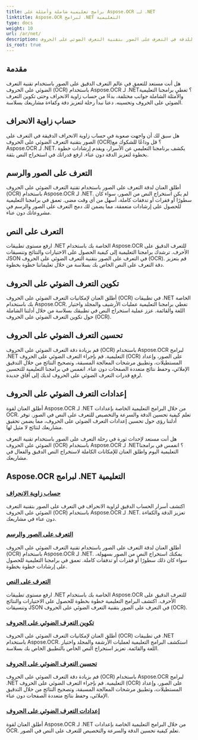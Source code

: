 ```yaml
---
title: برامج تعليمية شاملة وأمثلة على Aspose.OCR لـ .NET
linktitle: Aspose.OCR لبرامج .NET التعليمية
type: docs
weight: 10
url: /ar/net/
description: أطلق العنان للدقة في التعرف على الصور بتقنية التعرف الضوئي على الحروف (OCR) باستخدام Aspose.OCR لـ .NET. استكشف البرامج التعليمية حول حساب زاوية الانحراف والتعرف على النص وتكوين التعرف الضوئي على الحروف والتحسين.
is_root: true
---
```


## مقدمة

هل أنت مستعد للتعمق في عالم التعرف الدقيق على الصور باستخدام تقنية التعرف الضوئي على الحروف (OCR) باستخدام Aspose.OCR لـ .NET؟ تغطي برامجنا التعليمية والأمثلة الشاملة جوانب مختلفة، بدءًا من حساب زاوية الانحراف وحتى تكوين التعرف الضوئي على الحروف وتحسينه. دعنا نبدأ رحلة لتعزيز دقة وكفاءة مشاريعك بسلاسة.

## حساب زاوية الانحراف

هل سبق لك أن واجهت صعوبة في حساب زاوية الانحراف الدقيقة في التعرف على الصور بتقنية التعرف الضوئي على الحروف (OCR)؟ قل وداعًا للشكوك مع Aspose.OCR لـ .NET. يكشف برنامجنا التعليمي عن الأسرار، ويقدم إرشادات خطوة بخطوة لتعزيز الدقة دون عناء. ارفع قدراتك في استخراج النص بثقة.

## التعرف على الصور والرسم

أطلق العنان لدقة التعرف على الصور باستخدام تقنية التعرف الضوئي على الحروف (OCR) باستخدام Aspose.OCR لـ .NET. لم يكن استخراج النص من الصور، سواء كان سطورًا أو فقرات أو تدفقات كاملة، أسهل من أي وقت مضى. تعمق في برامجنا التعليمية للحصول على إرشادات متعمقة، مما يضمن لك دمج التعرف على الصور والرسم في مشروعاتك دون عناء.

## التعرف على النص

ارفع مستوى تطبيقات .NET الخاصة بك باستخدام Aspose.OCR للتعرف الدقيق على الأحرف. ترشدك برامجنا التعليمية إلى كيفية الحصول على الاختيارات والنتائج وتنسيقات JSON في التعرف على الصور بتقنية التعرف الضوئي على الحروف (OCR). قم بتعزيز دقة التعرف على النص الخاص بك بسلاسة من خلال تعليماتنا خطوة بخطوة.

## تكوين التعرف الضوئي على الحروف

أطلق العنان لإمكانيات التعرف الضوئي على الحروف (OCR) في تطبيقات .NET الخاصة بك باستخدام Aspose.OCR. تغطي برامجنا التعليمية عمليات الأرشيف والمجلد واختيار اللغة والقائمة. عزز عملية استخراج النص في تطبيقك بسلاسة من خلال أدلتنا الشاملة حول تكوين التعرف الضوئي على الحروف (OCR).

## تحسين التعرف الضوئي على الحروف

قم بزيادة دقة التعرف الضوئي على الحروف (OCR) باستخدام Aspose.OCR لبرامج .NET التعليمية. قم بإجراء التعرف الضوئي على الحروف (OCR) على الصور، وإعداد المستطيلات، وتطبيق مرشحات المعالجة المسبقة، وتصحيح النتائج من خلال التدقيق الإملائي، وحفظ نتائج متعددة الصفحات دون عناء. انغمس في برامجنا التعليمية للتحسين لرفع قدرات التعرف الضوئي على الحروف لديك إلى آفاق جديدة.

## إعدادات التعرف الضوئي على الحروف

أطلق العنان لقوة Aspose.OCR لـ .NET من خلال البرامج التعليمية الخاصة بإعدادات OCR. تعلم كيفية تحسين الدقة والسرعة والتخصيص للتعرف على النص في الصور. توفر أدلتنا رؤى حول تحسين إعدادات التعرف الضوئي على الحروف، مما يضمن تحقيق مشاريعك لنتائج لا مثيل لها.

هل أنت مستعد لإحداث ثورة في رحلة التعرف على الصور باستخدام تقنية التعرف الضوئي على الحروف (OCR) باستخدام Aspose.OCR لـ .NET؟ انغمس في برامجنا التعليمية اليوم واطلق العنان للإمكانات الكاملة لاستخراج النص الدقيق والفعال في مشاريعك.

## Aspose.OCR لبرامج .NET التعليمية
### [حساب زاوية الانحراف](./skew-angle-calculation/)
اكتشف أسرار الحساب الدقيق لزاوية الانحراف في التعرف على الصور بتقنية التعرف الضوئي على الحروف (OCR) باستخدام Aspose.OCR لـ .NET. تعزيز الدقة والكفاءة دون عناء في مشاريعك.
### [التعرف على الصور والرسم](./image-and-drawing-recognition/)
أطلق العنان لدقة التعرف على الصور باستخدام تقنية التعرف الضوئي على الحروف (OCR) باستخدام Aspose.OCR لـ .NET. يمكنك استخراج النص من الصور بسهولة، سواء كان ذلك سطورًا أو فقرات أو تدفقات كاملة. تعمق في برامجنا التعليمية للحصول على إرشادات خطوة بخطوة.
### [التعرف على النص](./text-recognition/)
ارفع مستوى تطبيقات .NET الخاصة بك باستخدام Aspose.OCR للتعرف الدقيق على الأحرف. اكتشف البرامج التعليمية خطوة بخطوة للحصول على الاختيارات والنتائج وتنسيقات JSON في التعرف على الصور بتقنية التعرف الضوئي على الحروف (OCR).
### [تكوين التعرف الضوئي على الحروف](./ocr-configuration/)
أطلق العنان لإمكانيات التعرف الضوئي على الحروف (OCR) في تطبيقات .NET باستخدام Aspose.OCR. استكشف البرامج التعليمية لعمليات الأرشفة والمجلد واختيار اللغة والقائمة. تعزيز استخراج النص الخاص بالتطبيق الخاص بك بسلاسة.
### [تحسين التعرف الضوئي على الحروف](./ocr-optimization/)
قم بزيادة دقة التعرف الضوئي على الحروف (OCR) باستخدام Aspose.OCR لبرامج .NET التعليمية. قم بإجراء التعرف الضوئي على الحروف (OCR) على الصور، وإعداد المستطيلات، وتطبيق مرشحات المعالجة المسبقة، وتصحيح النتائج من خلال التدقيق الإملائي، وحفظ نتائج متعددة الصفحات دون عناء.
### [إعدادات التعرف الضوئي على الحروف](./ocr-settings/)
أطلق العنان لقوة Aspose.OCR لـ .NET من خلال البرامج التعليمية الخاصة بإعدادات OCR. تعلم كيفية تحسين الدقة والسرعة والتخصيص للتعرف على النص في الصور.